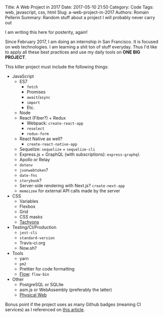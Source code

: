 Title: A Web Project in 2017
Date: 2017-05-10 21:50
Category: Code
Tags: web, javascript, css, html
Slug: a-web-project-in-2017
Authors: Romain Pellerin
Summary: Random stuff about a project I will probably never carry out

I am writing this here for posterity, again!

Since February 2017, I am doing an internship in San Francisco. It is focused on web technologies. I am learning a shit ton of stuff everyday. Thus I'd like to apply all these best practices and use my daily tools on **ONE BIG PROJECT**.

This killer project must include the following things:

- JavaScript
    - ES7
        - `fetch`
        - Promises
        - `await`/`async`
        - `import`
        - Etc.
    - Node
    - React (Fiber?) + Redux
        - Webpack: `create-react-app`
        - `reselect`
        - `redux-form`
    - React Native as well?
        - `create-react-native-app`
    - Sequelize: `sequelize` + `sequelize-cli`
    - Express.js + GraphQL (with subscriptions): `express-graphql`
    - Apollo or Relay
    - `dotenv`
    - `jsonwebtoken`?
    - `date-fns`
    - `storybook`?
    - Server-side rendering with Next.js? `create-next-app`
    - `memoizee` for external API calls made by the server
- CSS
    - Variables
    - Flexbox
    - Grid
    - CSS masks
    - [Tachyons](http://tachyons.io/)
- Testing/CI/Production
    - `jest-cli`
    - `standard-version`
    - Travis-ci.org
    - Now.sh?
- Tools
    - yarn
    - `pm2`
    - Prettier for code formatting
    - [Flow](https://flow.org/): `flow-bin`
- Other
    - PostgreSQL or SQLite
    - asm.js or WebAssembly (preferably the latter)
    - [Physical Web](https://google.github.io/physical-web/)

Bonus point if the project uses as many Github badges (meaning CI services) as I referenced on [this article]({filename}/open-source.md).
